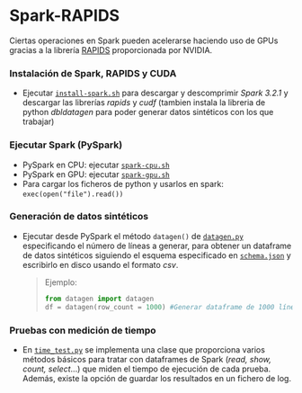# Spark-RAPIDS

Ciertas operaciones en Spark pueden acelerarse haciendo uso de GPUs gracias a la librería [RAPIDS](https://nvidia.github.io/spark-rapids/) proporcionada por NVIDIA.


### Instalación de Spark, RAPIDS y CUDA
- Ejecutar [`install-spark.sh`](https://github.com/pablodll/Spark-RAPIDS/blob/main/install-spark.sh) para descargar y descomprimir _Spark 3.2.1_ y descargar las librerías _rapids_ y _cudf_ (tambien instala la libreria de python _dbldatagen_ para poder generar datos sintéticos con los que trabajar)

### Ejecutar Spark (PySpark)
- PySpark en CPU: ejecutar [`spark-cpu.sh`](https://github.com/pablodll/Spark-RAPIDS/blob/main/spark-cpu.sh)
- PySpark en GPU: ejecutar [`spark-gpu.sh`](https://github.com/pablodll/Spark-RAPIDS/blob/main/spark-gpu.sh)
- Para cargar los ficheros de python y usarlos en spark: `exec(open("file").read())`

### Generación de datos sintéticos
- Ejecutar desde PySpark el método `datagen()` de [`datagen.py`](https://github.com/pablodll/Spark-RAPIDS/blob/main/datagen.py) especificando el número de líneas a generar, para obtener un dataframe de datos sintéticos siguiendo el esquema especificado en [`schema.json`](https://github.com/pablodll/Spark-RAPIDS/blob/main/schema.json) y escribirlo en disco usando el formato _csv_. 
  > Ejemplo: 
  > ```python
  > from datagen import datagen
  > df = datagen(row_count = 1000) #Generar dataframe de 1000 líneas
  > ``` 

### Pruebas con medición de tiempo
- En [```time_test.py```](https://github.com/pablodll/Spark-RAPIDS/blob/main/time_test.py) se implementa una clase que proporciona varios métodos básicos para tratar con dataframes de Spark (_read, show, count, select_...) que miden el tiempo de ejecución de cada prueba. Además, existe la opción de guardar los resultados en un fichero de log.
